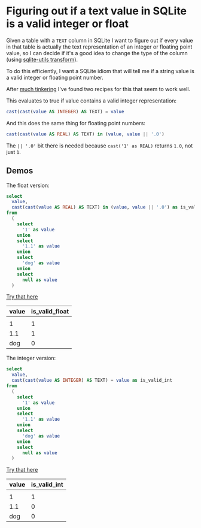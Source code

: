 # Figuring out if a text value in SQLite is a valid integer or float

Given a table with a `TEXT` column in SQLite I want to figure out if every value in that table is actually the text representation of an integer or floating point value, so I can decide if it's a good idea to change the type of the column (using [sqlite-utils transform](https://sqlite-utils.readthedocs.io/en/stable/python-api.html#transforming-a-table)).

To do this efficiently, I want a SQLite idiom that will tell me if a string value is a valid integer or floating point number.

After [much tinkering](https://github.com/simonw/sqlite-utils/issues/179) I've found two recipes for this that seem to work well.

This evaluates to true if value contains a valid integer representation:
```sql
cast(cast(value AS INTEGER) AS TEXT) = value
```
And this does the same thing for floating point numbers:
```sql
cast(cast(value AS REAL) AS TEXT) in (value, value || '.0')
```
The `|| '.0'` bit there is needed because `cast('1' as REAL)` returns `1.0`, not just `1`.

## Demos

The float version:

```sql
select
  value,
  cast(cast(value AS REAL) AS TEXT) in (value, value || '.0') as is_valid_float
from
  (
    select
      '1' as value
    union
    select
      '1.1' as value
    union
    select
      'dog' as value
    union
    select
      null as value
  )
```
[Try that here](https://latest.datasette.io/fixtures?sql=select%0D%0A++value%2C%0D%0A++cast%28cast%28value+AS+REAL%29+AS+TEXT%29+in+%28value%2C+value+%7C%7C+%27.0%27%29+as+is_valid_float%0D%0Afrom%0D%0A++%28%0D%0A++++select%0D%0A++++++%271%27+as+value%0D%0A++++union%0D%0A++++select%0D%0A++++++%271.1%27+as+value%0D%0A++++union%0D%0A++++select%0D%0A++++++%27dog%27+as+value%0D%0A++++union%0D%0A++++select%0D%0A++++++null+as+value%0D%0A++%29)

| value | is_valid_float |
| ----- | -------------- |
|       |                |
| 1     | 1              |
| 1.1   | 1              |
| dog   | 0              |

The integer version:
```sql
select
  value,
  cast(cast(value AS INTEGER) AS TEXT) = value as is_valid_int
from
  (
    select
      '1' as value
    union
    select
      '1.1' as value
    union
    select
      'dog' as value
    union
    select
      null as value
  )
```
[Try that here](https://latest.datasette.io/fixtures?sql=select%0D%0A++value%2C%0D%0A++cast%28cast%28value+AS+INTEGER%29+AS+TEXT%29+%3D+value+as+is_valid_int%0D%0Afrom%0D%0A++%28%0D%0A++++select%0D%0A++++++%271%27+as+value%0D%0A++++union%0D%0A++++select%0D%0A++++++%271.1%27+as+value%0D%0A++++union%0D%0A++++select%0D%0A++++++%27dog%27+as+value%0D%0A++++union%0D%0A++++select%0D%0A++++++null+as+value%0D%0A++%29)

| value | is_valid_int |
| ----- | ------------ |
|       |              |
| 1     | 1            |
| 1.1   | 0            |
| dog   | 0            |
